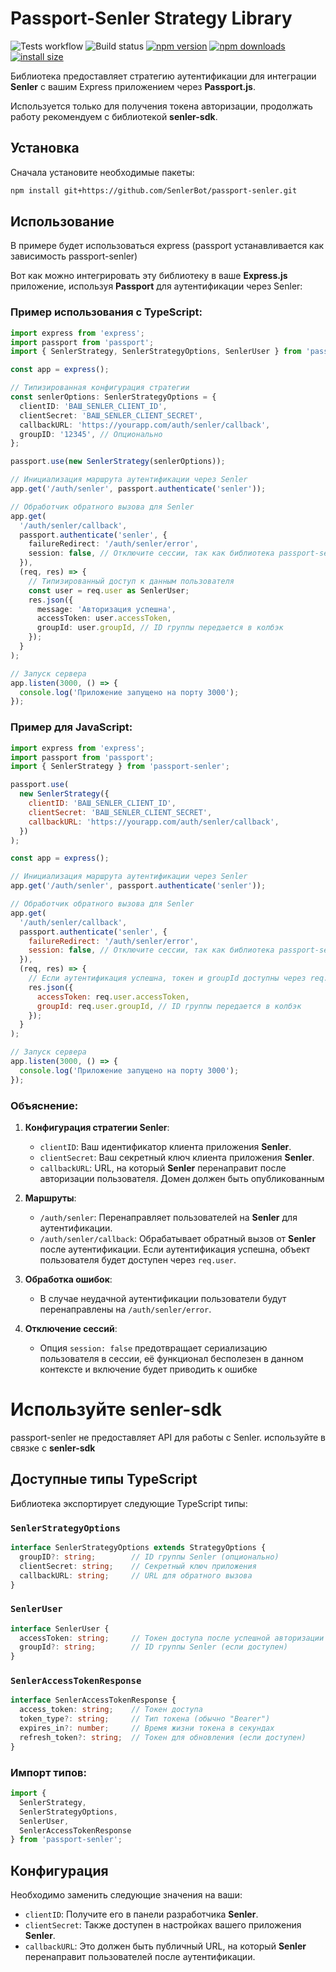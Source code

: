# Passport-Senler Strategy Library
![Tests workflow](https://github.com/maxi-q/passport-senler/actions/workflows/test.yml/badge.svg)
![Build status](https://github.com/maxi-q/passport-senler/actions/workflows/publish.yml/badge.svg)
[![npm version](https://img.shields.io/npm/v/passport-senler.svg?style=flat-square)](https://www.npmjs.org/package/passport-senler)
[![npm downloads](https://img.shields.io/npm/dm/passport-senler.svg?style=flat-square)](https://npm-stat.com/charts.html?package=passport-senler)
[![install size](https://img.shields.io/badge/dynamic/json?url=https://packagephobia.com/v2/api.json?p=passport-senler&query=$.install.pretty&label=install%20size&style=flat-square)](https://packagephobia.now.sh/result?p=passport-senler)

Библиотека предоставляет стратегию аутентификации для интеграции **Senler** с вашим Express приложением через **Passport.js**.

Используется только для получения токена авторизации, продолжать работу рекомендуем с библиотекой **senler-sdk**.

## Установка

Сначала установите необходимые пакеты:

```bash
npm install git+https://github.com/SenlerBot/passport-senler.git
```

## Использование
В примере будет использоваться express (passport устанавливается как зависимость passport-senler)

Вот как можно интегрировать эту библиотеку в ваше **Express.js** приложение, используя **Passport** для аутентификации через Senler:

### Пример использования с TypeScript:

```typescript
import express from 'express';
import passport from 'passport';
import { SenlerStrategy, SenlerStrategyOptions, SenlerUser } from 'passport-senler';

const app = express();

// Типизированная конфигурация стратегии
const senlerOptions: SenlerStrategyOptions = {
  clientID: 'ВАШ_SENLER_CLIENT_ID',
  clientSecret: 'ВАШ_SENLER_CLIENT_SECRET',
  callbackURL: 'https://yourapp.com/auth/senler/callback',
  groupID: '12345', // Опционально
};

passport.use(new SenlerStrategy(senlerOptions));

// Инициализация маршрута аутентификации через Senler
app.get('/auth/senler', passport.authenticate('senler'));

// Обработчик обратного вызова для Senler
app.get(
  '/auth/senler/callback',
  passport.authenticate('senler', {
    failureRedirect: '/auth/senler/error',
    session: false, // Отключите сессии, так как библиотека passport-senler не работает с сессиями
  }),
  (req, res) => {
    // Типизированный доступ к данным пользователя
    const user = req.user as SenlerUser;
    res.json({
      message: 'Авторизация успешна',
      accessToken: user.accessToken,
      groupId: user.groupId, // ID группы передается в колбэк
    });
  }
);

// Запуск сервера
app.listen(3000, () => {
  console.log('Приложение запущено на порту 3000');
});
```

### Пример для JavaScript:

```javascript
import express from 'express';
import passport from 'passport';
import { SenlerStrategy } from 'passport-senler';

passport.use(
  new SenlerStrategy({
    clientID: 'ВАШ_SENLER_CLIENT_ID',
    clientSecret: 'ВАШ_SENLER_CLIENT_SECRET',
    callbackURL: 'https://yourapp.com/auth/senler/callback',
  })
);

const app = express();

// Инициализация маршрута аутентификации через Senler
app.get('/auth/senler', passport.authenticate('senler'));

// Обработчик обратного вызова для Senler
app.get(
  '/auth/senler/callback',
  passport.authenticate('senler', {
    failureRedirect: '/auth/senler/error',
    session: false, // Отключите сессии, так как библиотека passport-senler не работает с сессиями
  }),
  (req, res) => {
    // Если аутентификация успешна, токен и groupId доступны через req.user
    res.json({
      accessToken: req.user.accessToken,
      groupId: req.user.groupId, // ID группы передается в колбэк
    });
  }
);

// Запуск сервера
app.listen(3000, () => {
  console.log('Приложение запущено на порту 3000');
});
```

### Объяснение:

1. **Конфигурация стратегии Senler**:
    - `clientID`: Ваш идентификатор клиента приложения **Senler**.
    - `clientSecret`: Ваш секретный ключ клиента приложения **Senler**.
    - `callbackURL`: URL, на который **Senler** перенаправит после авторизации пользователя. Домен должен быть опубликованным

2. **Маршруты**:
    - `/auth/senler`: Перенаправляет пользователей на **Senler** для аутентификации.
    - `/auth/senler/callback`: Обрабатывает обратный вызов от **Senler** после аутентификации. Если аутентификация успешна, объект пользователя будет доступен через `req.user`.

3. **Обработка ошибок**:
    - В случае неудачной аутентификации пользователи будут перенаправлены на `/auth/senler/error`.

4. **Отключение сессий**:
    - Опция `session: false` предотвращает сериализацию пользователя в сессии, её функционал бесполезен в данном контексте и включение будет приводить к ошибке

# Используйте senler-sdk
passport-senler не предоставляет API для работы с Senler. используйте в связке с **senler-sdk**

## Доступные типы TypeScript

Библиотека экспортирует следующие TypeScript типы:

### `SenlerStrategyOptions`
```typescript
interface SenlerStrategyOptions extends StrategyOptions {
  groupID?: string;        // ID группы Senler (опционально)
  clientSecret: string;    // Секретный ключ приложения
  callbackURL: string;     // URL для обратного вызова
}
```

### `SenlerUser`
```typescript
interface SenlerUser {
  accessToken: string;     // Токен доступа после успешной авторизации
  groupId?: string;        // ID группы Senler (если доступен)
}
```

### `SenlerAccessTokenResponse`
```typescript
interface SenlerAccessTokenResponse {
  access_token: string;    // Токен доступа
  token_type?: string;     // Тип токена (обычно "Bearer")
  expires_in?: number;     // Время жизни токена в секундах
  refresh_token?: string;  // Токен для обновления (если доступен)
}
```

### Импорт типов:
```typescript
import { 
  SenlerStrategy, 
  SenlerStrategyOptions, 
  SenlerUser, 
  SenlerAccessTokenResponse 
} from 'passport-senler';
```

## Конфигурация

Необходимо заменить следующие значения на ваши:

- `clientID`: Получите его в панели разработчика **Senler**.
- `clientSecret`: Также доступен в настройках вашего приложения **Senler**.
- `callbackURL`: Это должен быть публичный URL, на который **Senler** перенаправит пользователей после аутентификации.
